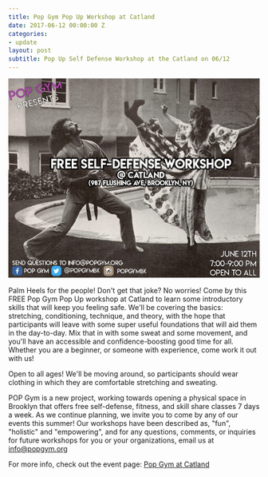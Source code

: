 ```yaml
---
title: Pop Gym Pop Up Workshop at Catland
date: 2017-06-12 00:00:00 Z
categories:
- update
layout: post
subtitle: Pop Up Self Defense Workshop at the Catland on 06/12
---
```


![Pop Gym at Catland](/assets/catlan.jpg)

Palm Heels for the people! Don't get that joke? No worries! Come by this FREE Pop Gym Pop Up workshop at Catland to learn some introductory skills that will keep you feeling safe. We'll be covering the basics: stretching, conditioning, technique, and theory, with the hope that participants will leave with some super useful foundations that will aid them in the day-to-day. Mix that in with some sweat and some movement, and you'll have an accessible and confidence-boosting good time for all. Whether you are a beginner, or someone with experience, come work it out with us!

Open to all ages! We'll be moving around, so participants should wear clothing in which they are comfortable stretching and sweating.

POP Gym is a new project, working towards opening a physical space in Brooklyn that offers free self-defense, fitness, and skill share classes 7 days a week. As we continue planning, we invite you to come by any of our events this summer! Our workshops have been described as, "fun", "holistic" and "empowering", and for any questions, comments, or inquiries for future workshops for you or your organizations, email us at info@popgym.org


For more info, check out the event page: [Pop Gym at Catland](https://www.facebook.com/events/121018178601249/)
